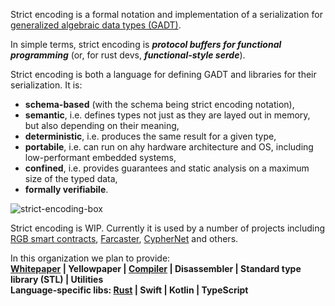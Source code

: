Strict encoding is a formal notation and implementation of a 
serialization for [generalized algebraic data types (GADT)](gadt).

In simple terms, strict encoding is _**protocol buffers for functional programming**_ (or, for rust devs, _**functional-style serde**_).

Strict encoding is both a language for defining GADT and libraries for their
serialization. It is:
* __schema-based__ (with the schema being strict encoding notation),
* __semantic__, i.e. defines types not just as they are layed out in memory, 
  but also depending on their meaning,
* __deterministic__, i.e. produces the same result for a given type,
* __portabile__, i.e. can run on ahy hardware architecture and OS, including
  low-performant embedded systems,
* __confined__, i.e. provides guarantees and static analysis on a maximum size
  of the typed data,
* __formally verifiabile__.

![strict-encoding-box](https://user-images.githubusercontent.com/372034/209443924-add45986-d90c-42f9-bfaa-2fd2b0d50506.png)

Strict encoding is WIP. Currently it is used by a number of projects
including [RGB smart contracts](https://github.com/RGB-WG),
[Farcaster](https://github.com/farcaster-project),
[CypherNet](https://github.com/CypherNet-WG) and others.

In this organization we plan to provide:<br>
**[Whitepaper](https://github.com/strict-encoding/spec) | 
Yellowpaper | 
[Compiler](https://github.com/strict-encoding/stenc) | 
Disassembler | 
Standard type library (STL) |
Utilities**<br>
**Language-specific libs: 
[Rust](https://github.com/strict-encoding/strict_encoding/tree/master/rust) | 
Swift | 
Kotlin | 
TypeScript**

[gadt]: https://en.wikipedia.org/wiki/Algebraic_data_type
